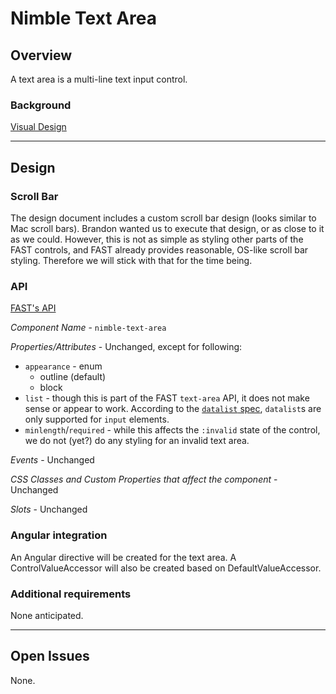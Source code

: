 # Nimble Text Area

## Overview

A text area is a multi-line text input control.

### Background

[Visual Design](https://xd.adobe.com/view/33ffad4a-eb2c-4241-b8c5-ebfff1faf6f6-66ac/screen/7c146e4b-c7c9-4975-a158-10e6093c522d/)

---

## Design

### Scroll Bar

The design document includes a custom scroll bar design (looks similar to Mac scroll bars). Brandon wanted us to execute that design, or as close to it as we could. However, this is not as simple as styling other parts of the FAST controls, and FAST already provides reasonable, OS-like scroll bar styling. Therefore we will stick with that for the time being.

### API

[FAST's API](https://github.com/microsoft/fast/blob/ec5ceaefe295bf410b7e3db34867ac600f4a0d0e/packages/web-components/fast-foundation/src/text-area/text-area.spec.md)

_Component Name_ - `nimble-text-area`

_Properties/Attributes_ - Unchanged, except for following:

-   `appearance` - enum
    -   outline (default)
    -   block
-   `list` - though this is part of the FAST `text-area` API, it does not make sense or appear to work. According to the [`datalist` spec](https://html.spec.whatwg.org/multipage/form-elements.html#the-datalist-element), `datalist`s are only supported for `input` elements.
-   `minlength`/`required` - while this affects the `:invalid` state of the control, we do not (yet?) do any styling for an invalid text area.

_Events_ - Unchanged

_CSS Classes and Custom Properties that affect the component_ - Unchanged

_Slots_ - Unchanged

### Angular integration

An Angular directive will be created for the text area. A ControlValueAccessor will also be created based on DefaultValueAccessor.

### Additional requirements

None anticipated.

---

## Open Issues

None.
